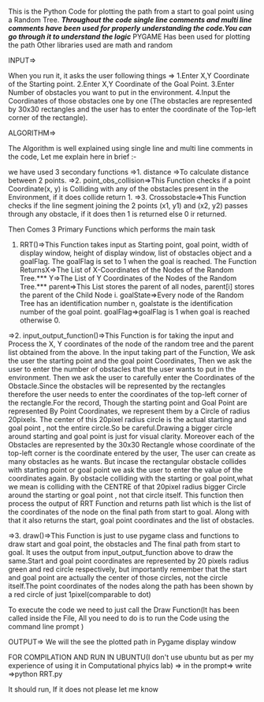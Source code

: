 
This is the Python  Code for plotting the path from a start to goal point using a Random Tree. 
***Throughout the code single line comments and multi line comments have been used for properly understanding the code.You can go through it to understand the logic***
PYGAME Has been used for plotting the path
Other libraries used are math and random

INPUT=>

When you run it,  it asks the user following things =>
1.Enter X,Y Coordinate of the Starting point.
2.Enter X,Y Coordinate of the Goal Point.
3.Enter Number of obstacles you want to put in the environment.
4.Input the Coordinates of those obstacles one by one (The obstacles are represented by 30x30 rectangles and the user has to enter the coordinate of the Top-left corner of the rectangle).

ALGORITHM=>


The Algorithm is well explained using single line and multi line comments in the code, 
Let me explain here in brief :-

we have used 3 secondary functions =>1. distance =>To calculate distance between 2 points.
=>2. point_obs_collision=>This Function checks if a point Coordinate(x, y) is Colliding with any of the obstacles present in the Environment, if it does collide return 1.
=>3. Crossobstacle=>This Function checks if the line segment joining the 2 points (x1, y1) and (x2, y2) passes through any obstacle, if it does then 1 is returned else 0 ir returned.
                                   
Then Comes 3 Primary Functions which performs the main task 
1. RRT()=>This Function takes input as Starting point, goal point, width of display window, height of display window, list of obstacles object and a goalFlag.
The goalFlag is set to 1 when the goal is reached.
The Function ReturnsX=>The List of X-Coordinates of the Nodes of the Random Tree.***
Y=>The List of Y Coordinates of the Nodes of the Random Tree.***
parent=>This List stores the parent of all nodes, parent[i] stores the parent of  the Child Node i.
goalState=>Every node of the Random Tree has an identification number n, goalstate is the identification number of the goal point.
goalFlag=>goalFlag is  1 when goal is reached otherwise 0.

                                                                                        
=>2. input_output_function()=>This Function is for taking the input and Process the X, Y coordinates of the node of the random tree and the parent list obtained  from the above. 
In the input taking part of the Function, We ask the user the starting point and the goal point Coordinates,
Then we ask the user to enter the number of obstacles that the user wants to put in the environment.
Then we ask the user to carefully enter the Coordinates of the Obstacle.Since the obstacles will be represented by the rectangles therefore the user needs to enter the coordinates of the top-left corner of the rectangle.For the record, Though the starting point and Goal Point are represented By Point Coordinates, we represent them by a Circle of radius 20pixels.
The center of this 20pixel radius circle is the actual starting and goal point , not the entire circle.So be careful.Drawing a bigger circle around starting and goal point is just for visual clarity. Moreover each of the Obstacles are represented by the 30x30 Rectangle whose coordinate of the top-left corner is the coordinate entered by the user, The user can create as many obstacles as he wants. But incase the rectangular obstacle collides with starting point or goal point we ask the user to enter the value of the coordinates again.
By obstacle colliding with the starting or goal point,what  we mean is  colliding with the CENTRE of that 20pixel radius bigger Circle around the starting or goal point , not that circle itself.
This function then process the output of RRT Function and returns path list which is the list of the coordinates of the node on the final  path from start to goal.
Along with that it also returns the start, goal point coordinates and the list of obstacles.


=>3. draw()=>This Function is just to use pygame class and functions to draw start and goal point, the obstacles  and The final path from start to goal.
It uses the output from input_output_function above to draw the same.Start and goal point coordinates are represented by 20 pixels radius green and red circle respectively, but importantly remember that the start and goal point  are actually the center of those circles, not the circle itself.The point coordinates of the nodes along the path has been shown by a red circle of just 1pixel(comparable to dot)

To execute the code we need to just call the Draw Function(It has been called inside the File, All you need to do is to run the Code using the command line prompt )

OUTPUT=> We will the see the plotted path in Pygame display window 

FOR COMPILATION AND RUN IN UBUNTU(I don't use ubuntu but as per my experience of using it in Computational phyics lab) =>
in the prompt=> 
write =>python RRT.py


It should run, If it does not please let me know 




    

                                                                                        
                                                                                        




                        
                      


  
